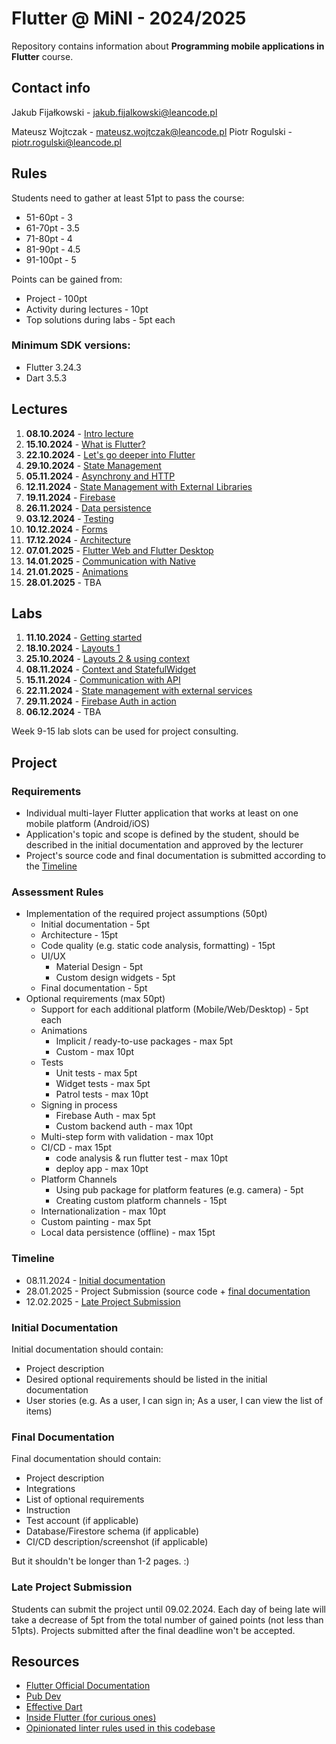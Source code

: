 # Flutter @ MiNI - 2024/2025
Repository contains information about **Programming mobile applications in Flutter** course.

## Contact info
Jakub Fijałkowski - jakub.fijalkowski@leancode.pl

Mateusz Wojtczak - mateusz.wojtczak@leancode.pl
Piotr Rogulski - piotr.rogulski@leancode.pl

## Rules
Students need to gather at least 51pt to pass the course:
- 51-60pt - 3
- 61-70pt - 3.5
- 71-80pt - 4
- 81-90pt - 4.5
- 91-100pt - 5

Points can be gained from:
- Project - 100pt
- Activity during lectures - 10pt
- Top solutions during labs - 5pt each

### Minimum SDK versions:
- Flutter 3.24.3
- Dart 3.5.3


## Lectures
1. **08.10.2024** - [Intro lecture](lectures/week1_lecture)
2. **15.10.2024** - [What is Flutter?](lectures/week2_lecture)
3. **22.10.2024** - [Let's go deeper into Flutter](lectures/week3_lecture)
4. **29.10.2024** - [State Management](lectures/week4_lecture)
5. **05.11.2024** - [Asynchrony and HTTP](lectures/week5_lecture)
6. **12.11.2024** - [State Management with External Libraries](lectures/week6_lecture)
7. **19.11.2024** - [Firebase](lectures/week7_lecture)
8. **26.11.2024** - [Data persistence](lectures/week8_lecture)
9. **03.12.2024** - [Testing](lectures/week9_lecture)
10. **10.12.2024** - [Forms](lectures/week10_lecture)
11. **17.12.2024** - [Architecture](lectures/week11_lecture)
12. **07.01.2025** - [Flutter Web and Flutter Desktop](lectures/week12_lecture)
13. **14.01.2025** - [Communication with Native](lectures/week13_lecture)
14. **21.01.2025** - [Animations](lectures/week14_lecture)
15. **28.01.2025** - TBA


## Labs
1. **11.10.2024** - [Getting started](labs/week1_lab)
2. **18.10.2024** - [Layouts 1](labs/week2_lab)
3. **25.10.2024** - [Layouts 2 & using context](labs/week3_lab)
4. **08.11.2024** - [Context and StatefulWidget](labs/week4_lab)
5. **15.11.2024** - [Communication with API](labs/week5_lab)
6. **22.11.2024** - [State management with external services](labs/week6_lab)
7. **29.11.2024** - [Firebase Auth in action](labs/week7_lab)
8. **06.12.2024** - TBA

Week 9-15 lab slots can be used for project consulting.

## Project

### Requirements
- Individual multi-layer Flutter application that works at least on one mobile platform (Android/iOS)
- Application's topic and scope is defined by the student, should be described in the initial documentation and approved by the lecturer
- Project's source code and final documentation is submitted according to the [Timeline](#timeline)

### Assessment Rules
- Implementation of the required project assumptions (50pt)
	- Initial documentation - 5pt
	- Architecture - 15pt
	- Code quality (e.g. static code analysis, formatting) - 15pt
	- UI/UX
    	- Material Design - 5pt
    	- Custom design widgets - 5pt
	- Final documentation - 5pt
- Optional requirements (max 50pt)
	- Support for each additional platform (Mobile/Web/Desktop) - 5pt each
	- Animations
    	- Implicit / ready-to-use packages - max 5pt
    	- Custom - max 10pt
	- Tests
    	- Unit tests - max 5pt
    	- Widget tests - max 5pt
    	- Patrol tests - max 10pt
	- Signing in process
    	- Firebase Auth - max 5pt
    	- Custom backend auth - max 10pt
	- Multi-step form with validation - max 10pt
	- CI/CD - max 15pt
    	- code analysis & run flutter test - max 10pt
    	- deploy app - max 10pt
	- Platform Channels
    	- Using pub package for platform features (e.g. camera) - 5pt
    	- Creating custom platform channels - 15pt
	- Internationalization - max 10pt
	- Custom painting - max 5pt
	- Local data persistence (offline) - max 15pt


### Timeline
- 08.11.2024 - [Initial documentation](#initial-documentation)
- 28.01.2025 - Project Submission (source code + [final documentation](#final-documentation)
- 12.02.2025 - [Late Project Submission](#late-project-submission)

### Initial Documentation
Initial documentation should contain:
- Project description
- Desired optional requirements should be listed in the initial documentation
- User stories (e.g. As a user, I can sign in; As a user, I can view the list of items)

### Final Documentation
Final documentation should contain:
- Project description
- Integrations
- List of optional requirements
- Instruction
- Test account (if applicable)
- Database/Firestore schema (if applicable)
- CI/CD description/screenshot (if applicable)

But it shouldn't be longer than 1-2 pages. :)

### Late Project Submission
Students can submit the project until 09.02.2024. Each day of being late will take a decrease of 5pt from the total number of gained points (not less than 51pts). Projects submitted after the final deadline won't be accepted.

## Resources
- [Flutter Official Documentation](https://flutter.dev/docs)
- [Pub Dev](https://pub.dev)
- [Effective Dart](https://dart.dev/guides/language/effective-dart)
- [Inside Flutter (for curious ones)](https://docs.flutter.dev/resources/inside-flutter)
- [Opinionated linter rules used in this codebase](https://github.com/leancodepl/flutter_corelibrary/tree/master/packages/leancode_lint)
